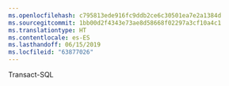 ```yaml
---
ms.openlocfilehash: c795813ede916fc9ddb2ce6c30501ea7e2a1384d
ms.sourcegitcommit: 1bb00d2f4343e73ae8d58668f02297a3cf10a4c1
ms.translationtype: HT
ms.contentlocale: es-ES
ms.lasthandoff: 06/15/2019
ms.locfileid: "63877026"
---
```

Transact-SQL